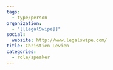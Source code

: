 ```yaml
---
tags:
  - type/person
organization:
  - "[[LegalSwipe]]"
social:
  website: http://www.legalswipe.com/
title: Christien Levien
categories:
  - role/speaker
---
```

